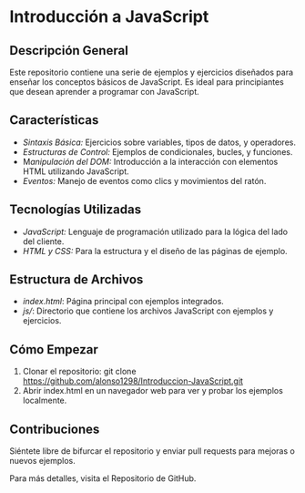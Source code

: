 # Introducción a JavaScript

## Descripción General
Este repositorio contiene una serie de ejemplos y ejercicios diseñados para enseñar los conceptos básicos de JavaScript. Es ideal para principiantes que desean aprender a programar con JavaScript.

## Características
- *Sintaxis Básica:* Ejercicios sobre variables, tipos de datos, y operadores.
- *Estructuras de Control:* Ejemplos de condicionales, bucles, y funciones.
- M*anipulación del DOM:* Introducción a la interacción con elementos HTML utilizando JavaScript.
- *Eventos:* Manejo de eventos como clics y movimientos del ratón.
## Tecnologías Utilizadas
- *JavaScript:* Lenguaje de programación utilizado para la lógica del lado del cliente.
- *HTML y CSS:* Para la estructura y el diseño de las páginas de ejemplo.
## Estructura de Archivos
- *index.html*: Página principal con ejemplos integrados.
- *js/*: Directorio que contiene los archivos JavaScript con ejemplos y ejercicios.
## Cómo Empezar
1. Clonar el repositorio: git clone https://github.com/alonso1298/Introduccion-JavaScript.git
2. Abrir index.html en un navegador web para ver y probar los ejemplos localmente.
## Contribuciones
Siéntete libre de bifurcar el repositorio y enviar pull requests para mejoras o nuevos ejemplos.

Para más detalles, visita el Repositorio de GitHub.

